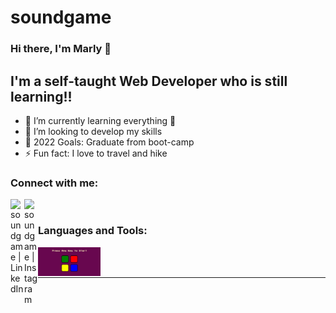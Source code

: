# soundgame
### Hi there, I'm Marly 👋 


## I'm a self-taught Web Developer who is still learning!!

- 🌱 I’m currently learning everything 🤣
- 👯 I’m looking to develop my skills
- 🥅 2022 Goals: Graduate from boot-camp
- ⚡ Fun fact: I love to travel and hike 

### Connect with me:

[<img align="left" alt="soundgame | LinkedIn" width="22px" src="https://cdn.jsdelivr.net/npm/simple-icons@v3/icons/linkedin.svg" />][linkedin]
[<img align="left" alt="soundgame | Instagram" width="22px" src="https://cdn.jsdelivr.net/npm/simple-icons@v3/icons/instagram.svg" />][instagram]

<br />

### Languages and Tools:

<img align="left" alt="First state of the game" width="100px" src="Screenshots/Screenshot (10).png">


<br />
<br />

---

[instagram]: https://instagram.com/marlykhoury
[linkedin]:  https://www.linkedin.com/in/marly-khoury-542501167/
